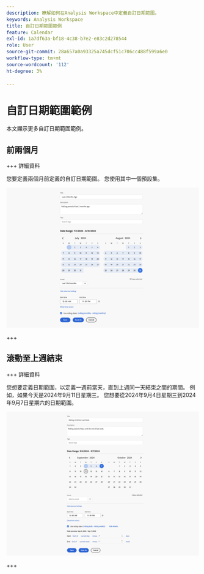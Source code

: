 ```yaml
---
description: 瞭解如何在Analysis Workspace中定義自訂日期範圍。
keywords: Analysis Workspace
title: 自訂日期範圍範例
feature: Calendar
exl-id: 1a7df63a-bf18-4c38-b7e2-e83c2d278544
role: User
source-git-commit: 28a657a0a93325a745dcf51c706cc488f599a6e0
workflow-type: tm+mt
source-wordcount: '112'
ht-degree: 3%

---
```


# 自訂日期範圍範例

本文顯示更多自訂日期範圍範例。

## 前兩個月

+++ 詳細資料

您要定義兩個月前定義的自訂日期範圍。 您使用其中一個預設集。

![過去2個月前](assets/date-range-example-simple.png)

+++


## 滾動至上週結束

+++ 詳細資料

您想要定義日期範圍，以定義一週前當天，直到上週同一天結束之間的期間。 例如，如果今天是2024年9月11日星期三。 您想要從2024年9月4日星期三到2024年9月7日星期六的日期範圍。

![日期範圍範例](assets/date-range-example.png)

+++

<!--
## Example: Use a 7-day rolling date range

You can create a date range that specifies a 7-day rolling window that ends one week ago:

![](assets/create_date_range.png)

Use *`rolling daily`*.

* The Start settings would be *`current day minus 6 days`*.

* The End settings would be *`current day minus 7 days`*.

This date range can be a component that you drag onto any freeform table.
-->